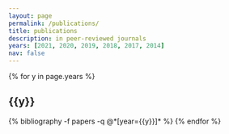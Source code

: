 ```yaml
---
layout: page
permalink: /publications/
title: publications
description: in peer-reviewed journals
years: [2021, 2020, 2019, 2018, 2017, 2014]
nav: false
---
```


<div class="publications">

{% for y in page.years %}
  <h2 class="year">{{y}}</h2>
  {% bibliography -f papers -q @*[year={{y}}]* %}
{% endfor %}

</div>
